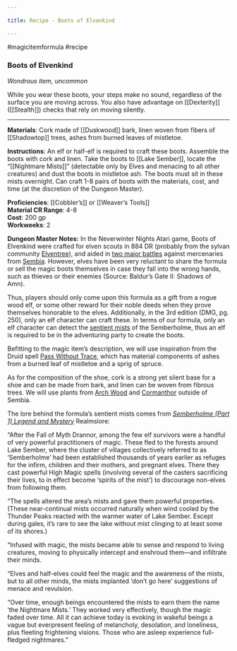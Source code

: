 --- 
title: Recipe - Boots of Elvenkind 
---
#magicitemformula #recipe 
### Boots of Elvenkind

_Wondrous item, uncommon_  

While you wear these boots, your steps make no sound, regardless of the surface you are moving across. You also have advantage on [[Dexterity]] ([[Stealth]]) checks that rely on moving silently.

---

**Materials**: Cork made of [[Duskwood]] bark, linen woven from fibers of [[Shadowtop]] trees, ashes from burned leaves of mistletoe.

**Instructions**: An elf or half-elf is required to craft these boots. Assemble the boots with cork and linen. Take the boots to [[Lake Sember]], locate the “[[Nightmare Mists]]” (detectable only by Elves and menacing to all other creatures) and dust the boots in mistletoe ash. The boots must sit in these mists overnight. Can craft 1-8 pairs of boots with the materials, cost, and time (at the discretion of the Dungeon Master).

**Proficiencies**: [[Cobbler’s]] or [[Weaver’s Tools]]  
**Material CR Range**: 4-8  
**Cost**: 200 gp  
**Workweeks**: 2

**Dungeon Master Notes:** In the Neverwinter Nights Atari game, Boots of Elvenkind were crafted for elven scouts in 884 DR (probably from the sylvan community [Elventree](https://forgottenrealms.fandom.com/wiki/Elventree)), and aided in [two major battles](https://forgottenrealms.fandom.com/wiki/Battle_of_the_Singing_Arrows) against mercenaries from [Sembia](https://forgottenrealms.fandom.com/wiki/Sembia). However, elves have been very reluctant to share the formula or sell the magic boots themselves in case they fall into the wrong hands, such as thieves or their enemies (Source: Baldur’s Gate II: Shadows of Amn).   

Thus, players should only come upon this formula as a gift from a rogue wood elf, or some other reward for their noble deeds when they prove themselves honorable to the elves. Additionally, in the 3rd edition (DMG, pg. 250), only an elf character can craft these. In terms of our formula, only an elf character can detect the [sentient mists](https://forgottenrealms.fandom.com/wiki/Semberholme#Magical_Defenses) of the Semberholme, thus an elf is required to be in the adventuring party to create the boots.   

Befitting to the magic item’s description, we will use inspiration from the Druid spell [Pass Without Trace](https://www.dndbeyond.com/spells/pass-without-trace), which has material components of ashes from a burned leaf of mistletoe and a sprig of spruce.  

As for the composition of the shoe, cork is a strong yet silent base for a shoe and can be made from bark, and linen can be woven from fibrous trees. We will use plants from [Arch Wood](https://forgottenrealms.fandom.com/wiki/Arch_Wood) and [Cormanthor](https://forgottenrealms.fandom.com/wiki/Cormanthor) outside of Sembia.  

The lore behind the formula’s sentient mists comes from _[Semberholme (Part 1) Legend and Mystery](http://archive.wizards.com/default.asp?x=dnd/rl/20060727a)_ Realmslore:

“After the Fall of Myth Drannor, among the few elf survivors were a handful of very powerful practitioners of magic. These fled to the forests around Lake Sember, where the cluster of villages collectively referred to as ‘Semberholme’ had been established thousands of years earlier as refuges for the infirm, children and their mothers, and pregnant elves. There they cast powerful High Magic spells (involving several of the casters sacrificing their lives, to in effect become ‘spirits of the mist’) to discourage non-elves from following them.  
  
“The spells altered the area’s mists and gave them powerful properties. (These near-continual mists occurred naturally when wind cooled by the Thunder Peaks reacted with the warmer water of Lake Sember. Except during gales, it’s rare to see the lake without mist clinging to at least some of its shores.)  
  
“Infused with magic, the mists became able to sense and respond to living creatures, moving to physically intercept and enshroud them—and infiltrate their minds.  
  
“Elves and half-elves could feel the magic and the awareness of the mists, but to all other minds, the mists implanted ‘don’t go here’ suggestions of menace and revulsion.  
  
“Over time, enough beings encountered the mists to earn them the name ‘the Nightmare Mists.’ They worked very effectively, though the magic faded over time. All it can achieve today is evoking in wakeful beings a vague but everpresent feeling of melancholy, desolation, and loneliness, plus fleeting frightening visions. Those who are asleep experience full-fledged nightmares.”
